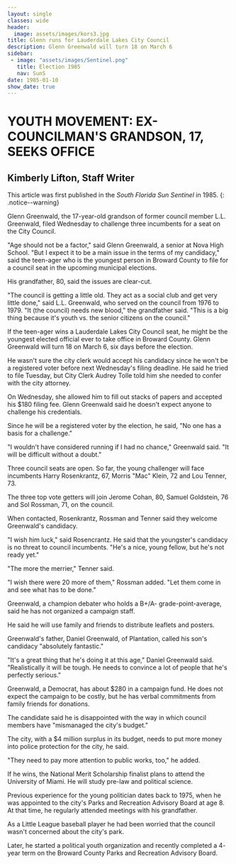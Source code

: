 ```yaml
---
layout: single
classes: wide
header:
  image: assets/images/kors3.jpg
title: Glenn runs for Lauderdale Lakes City Council
description: Glenn Greenwald will turn 18 on March 6
sidebar:
 - image: "assets/images/Sentinel.png"
   title: Election 1985
   nav: SunS
date: 1985-01-10
show_date: true
---
```





# YOUTH MOVEMENT: EX-COUNCILMAN'S GRANDSON, 17, SEEKS OFFICE

## Kimberly Lifton, Staff Writer


This article was first published in the _South Florida Sun Sentinel_ in 1985.
{: .notice--warning}

Glenn Greenwald, the 17-year-old grandson of former council member L.L. Greenwald, filed Wednesday to challenge three incumbents for a seat on the City Council.

"Age should not be a factor," said Glenn Greenwald, a senior at Nova High School. "But I expect it to be a main issue in the terms of my candidacy," said the teen-ager who is the youngest person in Broward County to file for a council seat in the upcoming municipal elections.

His grandfather, 80, said the issues are clear-cut.

"The council is getting a little old. They act as a social club and get very little done," said L.L. Greenwald, who served on the council from 1976 to 1979. "It (the council) needs new blood," the grandfather said. "This is a big thing because it's youth vs. the senior citizens on the council."

If the teen-ager wins a Lauderdale Lakes City Council seat, he might be the youngest elected official ever to take office in Broward County. Glenn Greenwald will turn 18 on March 6, six days before the election.

He wasn't sure the city clerk would accept his candidacy since he won't be a registered voter before next Wednesday's filing deadline. He said he tried to file Tuesday, but City Clerk Audrey Tolle told him she needed to confer with the city attorney.

On Wednesday, she allowed him to fill out stacks of papers and accepted his $180 filing fee. Glenn Greenwald said he doesn't expect anyone to challenge his credentials.

Since he will be a registered voter by the election, he said, "No one has a basis for a challenge."

"I wouldn't have considered running if I had no chance," Greenwald said. "It will be difficult without a doubt."

Three council seats are open. So far, the young challenger will face incumbents Harry Rosenkrantz, 67, Morris "Mac" Klein, 72 and Lou Tenner, 73.

The three top vote getters will join Jerome Cohan, 80, Samuel Goldstein, 76 and Sol Rossman, 71, on the council.

When contacted, Rosenkrantz, Rossman and Tenner said they welcome Greenwald's candidacy.

"I wish him luck," said Rosencrantz. He said that the youngster's candidacy is no threat to council incumbents. "He's a nice, young fellow, but he's not ready yet."

"The more the merrier," Tenner said.

"I wish there were 20 more of them," Rossman added. "Let them come in and see what has to be done."

Greenwald, a champion debater who holds a B+/A- grade-point-average, said he has not organized a campaign staff.

He said he will use family and friends to distribute leaflets and posters.

Greenwald's father, Daniel Greenwald, of Plantation, called his son's candidacy "absolutely fantastic."

"It's a great thing that he's doing it at this age," Daniel Greenwald said. "Realistically it will be tough. He needs to convince a lot of people that he's perfectly serious."

Greenwald, a Democrat, has about $280 in a campaign fund. He does not expect the campaign to be costly, but he has verbal commitments from family friends for donations.

The candidate said he is disappointed with the way in which council members have "mismanaged the city's budget."

The city, with a $4 million surplus in its budget, needs to put more money into police protection for the city, he said.

"They need to pay more attention to public works, too," he added.

If he wins, the National Merit Scholarship finalist plans to attend the University of Miami. He will study pre-law and political science.

Previous experience for the young politician dates back to 1975, when he was appointed to the city's Parks and Recreation Advisory Board at age 8. At that time, he regularly attended meetings with his grandfather.

As a Little League baseball player he had been worried that the council wasn't concerned about the city's park.

Later, he started a political youth organization and recently completed a 4- year term on the Broward County Parks and Recreation Advisory Board.